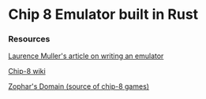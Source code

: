 # Chip 8 Emulator built in Rust

### Resources

[Laurence Muller's article on writing an emulator](http://www.multigesture.net/articles/how-to-write-an-emulator-chip-8-interpreter/)

[Chip-8 wiki](https://en.wikipedia.org/wiki/CHIP-8)

[Zophar's Domain (source of chip-8 games)](https://www.zophar.net/pdroms/chip8/chip-8-games-pack.html)